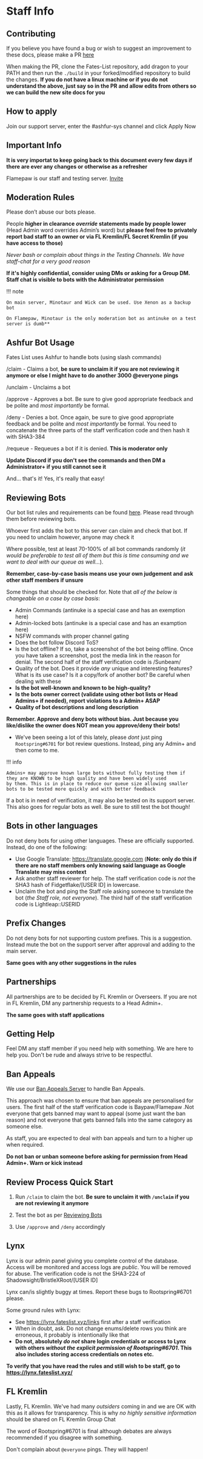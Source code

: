 # Staff Info

## Contributing

If you believe you have found a bug or wish to suggest an improvement to these docs, please make a PR [here](https://github.com/Fates-List/apidocs)

When making the PR, clone the Fates-List repository, add dragon to your PATH and then run the `./build` in your forked/modified repository to build
the changes. **If you do not have a linux machine or if you do not understand the above, just say so in the PR and allow edits from others so we can build the new site docs for you**

## How to apply

Join our support server, enter the #ashfur-sys channel and click Apply Now

## Important Info

**It is very importat to keep going back to this document every few days if there are ever any changes or otherwise as a refresher**

Flamepaw is our staff and testing server. [Invite](https://fateslist.xyz/banappeal/invite)

## Moderation Rules

Please don’t abuse our bots please.

People **higher in clearance *override* statements made by people lower** (Head Admin word overrides Admin’s word) 
but **please feel free to privately report bad staff to an owner or via FL Kremlin/FL Secret Kremlin (if you have access to those)**

*Never bash or complain about things in the Testing Channels. We have staff-chat for a very good reason*

**If it's highly confidential, consider using DMs or asking for a Group DM. Staff chat is visible to bots with the Administrator permission**

!!! note

    On main server, Minotaur and Wick can be used. Use Xenon as a backup bot

    On Flamepaw, Minotaur is the only moderation bot as antinuke on a test server is dumb**

## Ashfur Bot Usage

Fates List uses Ashfur to handle bots (using slash commands)

/claim - Claims a bot, **be sure to unclaim it if you are not reviewing it anymore or else I might have to do another 3000 @everyone pings**

/unclaim - Unclaims a bot

/approve - Approves a bot. Be sure to give good appropriate feedback and be polite and *most importantly* be formal.

/deny - Denies a bot. Once again, be sure to give good appropriate feedback and be polite and *most importantly* be formal. You need to concatenate the three parts of the staff verification code and then hash it with SHA3-384

/requeue - Requeues a bot if it is denied. **This is moderator only**

**Update Discord if you don't see the commands and then DM a Administrator+ if you still cannot see it**

And... that's it! Yes, it's really that easy!

## Reviewing Bots

Our bot list rules and requirements can be found [here](https://fateslist.xyz/fates/rules). Please read through them before reviewing 
bots.

Whoever first adds the bot to this server can claim and check that bot. If you need to unclaim however, anyone may check it

Where possible, test at least 70-100% of all bot commands randomly (*it would be preferable to test all of them but this is time consuming 
and we want to deal with our queue as well...*). 

**Remember, case-by-case basis means use your own judgement and ask other staff members if unsure**

Some things that should be checked for. Note that *all of the below is changeable on a case by case basis*:

- Admin Commands (antinuke is a special case and has an exemption here)
- Admin-locked bots (antinuke is a special case and has an examption here)
- NSFW commands with proper channel gating
- Does the bot follow Discord ToS?
- Is the bot offline? If so, take a screenshot of the bot being offline. Once you have taken a screenshot, 
post the media link in the reason for denial. The second half of the staff verification code is /Sunbeam/
- Quality of the bot. Does it provide *any* unique and interesting features? What is its use case? Is it a copy/fork of another bot? Be careful when dealing with these
- **Is the bot well-known and known to be high-quality?**
- **Is the bots owner correct (validate using other bot lists or Head Admins+ if needed), report violations to a Admin+ ASAP**
- **Quality of bot descriptions and long description**

**Remember. Approve and deny bots without bias. Just because you like/dislike the owner does NOT mean you approve/deny their bots!**

- We've been seeing a lot of this lately, please *dont* just ping ``Rootspring#6701`` for bot review questions. Instead, ping any Admin+ and then come to me. 

!!! info

    Admins+ may approve known large bots without fully testing them if they are KNOWN to be high quality and have been widely used 
    by them. This is in place to reduce our queue size allowing smaller bots to be tested more quickly and with better feedback


If a bot is in need of verification, it may also be tested on its support server. This also goes for regular bots as well. Be sure to still test the bot though!

## Bots in other languages

Do not deny bots for using other languages. These are officially supported. Instead, do one of the following:

- Use Google Translate: https://translate.google.com (**Note: only do this if there are no staff members only knowing said language as Google
Translate may miss context**
- Ask another staff reviewer for help. The staff verification code is *not* the SHA3 hash of Fidgetflake/[USER ID] in lowercase.
- Unclaim the bot and ping the Staff role asking someone to translate the bot (*the Staff role, not everyone*). The third half of the staff verification code is Lightleap::USERID

## Prefix Changes

Do not deny bots for not supporting custom prefixes. This is a suggestion. Instead mute the bot on the support server after approval and adding to the
main server.

**Same goes with any other suggestions in the rules**

## Partnerships

All partnerships are to be decided by FL Kremlin or Overseers. If you are not in FL Kremlin, DM any partnership requests to a Head Admin+.

**The same goes with staff applications**

## Getting Help

Feel DM any staff member if you need help with something. We are here to help you. Don't be rude and always strive to be respectful.

## Ban Appeals

We use our [Ban Appeals Server](https://fateslist.xyz/banappeal/invite) to handle Ban Appeals. 

This approach was chosen to ensure that ban appeals are personalised for users. The first half of the staff verification code is Baypaw/Flamepaw .Not everyone that gets banned may want to appeal (some just want the ban reason) and not everyone that gets banned falls into the same category as someone else. 

As staff, you are expected to deal with ban appeals and turn to a higher up when required.

**Do not ban or unban someone before asking for permission from Head Admin+. Warn or kick instead**

## Review Process Quick Start

1. Run ``/claim`` to claim the bot. **Be sure to unclaim it with ``/unclaim`` if you are not reviewing it anymore**

2. Test the bot as per [Reviewing Bots](#reviewing-bots)

3. Use ``/approve`` and ``/deny`` accordingly

## Lynx

Lynx is our admin panel giving you complete control of the database. Access will be monitored and access logs are *public*. You will be removed for abuse. The verification code is not the SHA3-224 of Shadowsight/BristleXRoot/[USER ID]

Lynx can/is slightly buggy at times. Report these bugs to Rootspring#6701 please.

Some ground rules with Lynx:

- See https://lynx.fateslist.xyz/links first after a staff verification
- When in doubt, ask. Do not change enums/delete rows you think are erroneous, it probably is intentionally like that
- **Do not, absolutely *do not* share login credentials or access to Lynx with others *without the explicit permission of Rootspring#6701*. This also includes storing access credentials on notes etc.**

**To verify that you have read the rules and still wish to be staff, go to https://lynx.fateslist.xyz/**

## FL Kremlin

Lastly, FL Kremlin. We've had many *outsiders* coming in and we are OK with this as it allows for transparency. This is why *no highly sensitive information* should be shared on FL Kremlin Group Chat

The word of Rootspring#6701 is final although debates are always recommended if you disagree with something.

Don't complain about ``@everyone`` pings. They will happen!
